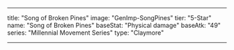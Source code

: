 ---

title: "Song of Broken Pines"
image: "GenImp-SongPines"
tier: "5-Star"
name: "Song of Broken Pines"
baseStat: "Physical damage"
baseAtk: "49"
series: "Millennial Movement Series"
type: "Claymore"

---